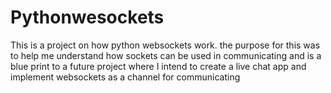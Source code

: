 # Pythonwesockets

This is a project on how python websockets work.
the purpose for this was to help me understand how
sockets can be used in communicating and is a blue print
to a future project where I intend to create a live chat app
and implement websockets as a channel for communicating
